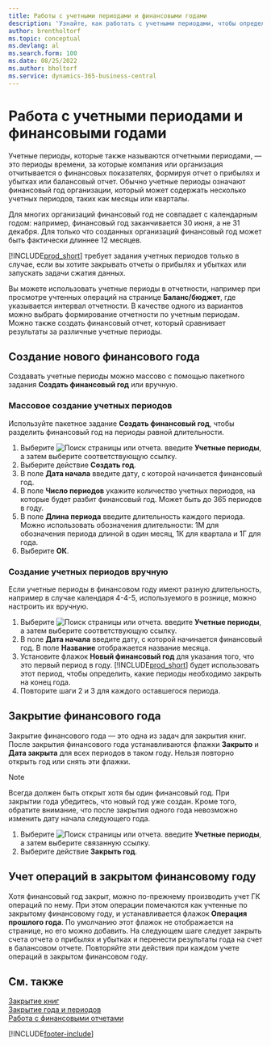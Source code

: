 ```yaml
---
title: Работы с учетными периодами и финансовыми годами
description: 'Узнайте, как работать с учетными периодами, чтобы определить, когда ваша организация отчитывается о финансовых показателях.'
author: brentholtorf
ms.topic: conceptual
ms.devlang: al
ms.search.form: 100
ms.date: 08/25/2022
ms.author: bholtorf
ms.service: dynamics-365-business-central
---
```

# Работа с учетными периодами и финансовыми годами

Учетные периоды, которые также называются отчетными периодами, — это периоды времени, за которые компания или организация отчитывается о финансовых показателях, формируя отчет о прибылях и убытках или балансовый отчет. Обычно учетные периоды означают финансовый год организации, который может содержать несколько учетных периодов, таких как месяцы или кварталы.

Для многих организаций финансовый год не совпадает с календарным годом: например, финансовый год заканчивается 30 июня, а не 31 декабря. Для только что созданных организаций финансовый год может быть фактически длиннее 12 месяцев.  

[!INCLUDE[prod_short](includes/prod_short.md)] требует задания учетных периодов только в случае, если вы хотите закрывать отчеты о прибылях и убытках или запускать задачи сжатия данных.

Вы можете использовать учетные периоды в отчетности, например при просмотре учтенных операций на странице **Баланс/бюджет**, где указывается интервал отчетности. В качестве одного из вариантов можно выбрать формирование отчетности по учетным периодам. Можно также создать финансовый отчет, который сравнивает результаты за различные учетные периоды.

## Создание нового финансового года

Создавать учетные периоды можно массово с помощью пакетного задания **Создать финансовый год** или вручную.

### Массовое создание учетных периодов

Используйте пакетное задание **Создать финансовый год**, чтобы разделить финансовый год на периоды равной длительности.  

1. Выберите ![Поиск страницы или отчета.](media/ui-search/search_small.png "Значок поиска страницы или отчета") введите **Учетные периоды**, а затем выберите соответствующую ссылку.  
2. Выберите действие **Создать год**.
3. В поле **Дата начала** введите дату, с которой начинается финансовый год.  
4. В поле **Число периодов** укажите количество учетных периодов, на которые будет разбит финансовый год. Может быть до 365 периодов в году.  
5. В поле **Длина периода** введите длительность каждого периода. Можно использовать обозначения длительности: 1M для обозначения периода длиной в один месяц, 1К для квартала и 1Г для года.  
6. Выберите **ОК**.  

### Создание учетных периодов вручную

Если учетные периоды в финансовом году имеют разную длительность, например в случае календаря 4-4-5, используемого в рознице, можно настроить их вручную.  
  
1. Выберите ![Поиск страницы или отчета.](media/ui-search/search_small.png "Значок поиска страницы или отчета") введите **Учетные периоды**, а затем выберите соответствующую ссылку.  
2. В поле **Дата начала** введите дату, с которой начинается финансовый год. В поле **Название** отображается название месяца.  
3. Установите флажок **Новый финансовый год** для указания того, что это первый период в году. [!INCLUDE[prod_short](includes/prod_short.md)] будет использовать этот период, чтобы определить, какие периоды необходимо закрыть на конец года.
4. Повторите шаги 2 и 3 для каждого оставшегося периода.  

## Закрытие финансового года

Закрытие финансового года — это одна из задач для закрытия книг. После закрытия финансового года устанавливаются флажки **Закрыто** и **Дата закрыта** для всех периодов в таком году. Нельзя повторно открыть год или снять эти флажки.

> [!NOTE]  
> Всегда должен быть открыт хотя бы один финансовый год. При закрытии года убедитесь, что новый год уже создан. Кроме того, обратите внимание, что после закрытия одного года невозможно изменить дату начала следующего года.

1. Выберите ![Поиск страницы или отчета.](media/ui-search/search_small.png "Значок поиска страницы или отчета") введите **Учетные периоды**, а затем выберите связанную ссылку.  
2. Выберите действие **Закрыть год**.  

## Учет операций в закрытом финансовому году

Хотя финансовый год закрыт, можно по-прежнему производить учет ГК операций по нему. При этом операции помечаются как учтенные по закрытому финансовому году, и устанавливается флажок **Операция прошлого года**. По умолчанию этот флажок не отображается на странице, но его можно добавить. На следующем шаге следует закрыть счета отчета о прибылях и убытках и перенести результаты года на счет в балансовом отчете. Повторяйте эти действия при каждом учете операций в закрытом финансовом году.

## См. также

[Закрытие книг](year-close-books.md)  
[Закрытие года и периодов](year-close-years-periods.md)  
[Работа с финансовыми отчетами](bi-how-work-account-schedule.md)  

[!INCLUDE[footer-include](includes/footer-banner.md)]
